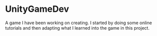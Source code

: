 # UnityGameDev
A game I have been working on creating. I started by doing some online tutorials and then adapting what I learned into the game in this project.
